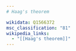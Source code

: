 ```yaml
---
# Haag's theorem

wikidata: Q1566372
msc_classification: "81"
wikipedia_links:
  - "[[Haag's theorem]]"
---
```

